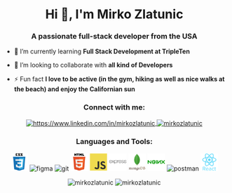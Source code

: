 <h1 align="center">Hi 👋, I'm Mirko Zlatunic</h1>
<h3 align="center">A passionate full-stack developer from the USA</h3>

- 🌱 I’m currently learning **Full Stack Development at TripleTen**

- 👯 I’m looking to collaborate with **all kind of Developers**

- ⚡ Fun fact **I love to be active (in the gym, hiking as well as nice walks at the beach) and enjoy the Californian sun**

<h3 align="center">Connect with me:</h3>
<p align="center">
<a href="https://www.linkedin.com/in/mirkozlatunic" target="blank" text-decoration="none">
    <img align="center" src="https://cdn.jsdelivr.net/npm/simple-icons@3.0.1/icons/linkedin.svg" alt="https://www.linkedin.com/in/mirkozlatunic" height="30" width="40" />
</a>
<a href="https://twitter.com/mirko_zlat80303" target="blank" text-decoration="none">
    <img align="center" src="https://cdn.jsdelivr.net/npm/simple-icons@3.0.1/icons/twitter.svg" alt="mirkozlatunic" height="30" width="40" /></a>
</p>

<h3 align="center">Languages and Tools:</h3>
<p align="center">
<img src="https://raw.githubusercontent.com/devicons/devicon/master/icons/css3/css3-original-wordmark.svg" alt="css3" width="40" height="40"/> 
<img src="https://www.vectorlogo.zone/logos/figma/figma-icon.svg" alt="figma" width="40" height="40"/>
<img src="https://www.vectorlogo.zone/logos/git-scm/git-scm-icon.svg" alt="git" width="40" height="40"/> <img src="https://raw.githubusercontent.com/devicons/devicon/master/icons/html5/html5-original-wordmark.svg" alt="html5" width="40" height="40"/>
<img src="https://raw.githubusercontent.com/devicons/devicon/master/icons/javascript/javascript-original.svg" alt="javascript" width="40" height="40"/>
<img src="https://raw.githubusercontent.com/devicons/devicon/master/icons/express/express-original-wordmark.svg" alt="express" width="40" height="40"/>
<img src="https://raw.githubusercontent.com/devicons/devicon/master/icons/mongodb/mongodb-original-wordmark.svg" alt="mongodb" width="40" height="40"/>
<img src="https://raw.githubusercontent.com/devicons/devicon/master/icons/nginx/nginx-original.svg" alt="nginx" width="40" height="40"/>
<img src="https://www.vectorlogo.zone/logos/getpostman/getpostman-icon.svg" alt="postman" width="40" height="40"/>
<img src="https://raw.githubusercontent.com/devicons/devicon/master/icons/react/react-original-wordmark.svg" alt="react" width="40" height="40"/></p>

<p align="center"><img align="center" src="https://github-readme-stats.vercel.app/api/top-langs?username=mirkozlatunic&show_icons=true&locale=en&layout=compact" alt="mirkozlatunic" />&nbsp;<img align="center" src="https://github-readme-stats.vercel.app/api?username=mirkozlatunic&show_icons=true&locale=en" alt="mirkozlatunic" /></p>

